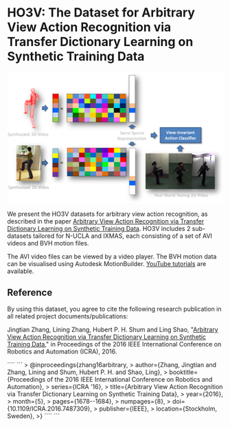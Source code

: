 # HO3V: The Dataset for Arbitrary View Action Recognition via Transfer Dictionary Learning on Synthetic Training Data

![teaser](https://github.com/hubertshum/HO3V/blob/e2d7b608af45505f70d4256eb8fa88f7dcdb2fc0/teaser.png)

<p>We present the HO3V datasets for arbitrary view action recognition, as described in the paper <a href="http://hubertshum.com/pbl_icra2016action.htm">Arbitrary View Action Recognition via Transfer Dictionary Learning on Synthetic Training Data</a>. HO3V includes 2 sub-datasets tailored for N-UCLA and IXMAS, each consisting of a set of AVI videos and BVH motion files.

The AVI video files can be viewed by a video player. The BVH motion data can be visualised using Autodesk MotionBuilder. <a href="https://www.youtube.com/playlist?list=PLtv0q3KQ5a9rKTl3v4qwmTY2VaXemwPu8">YouTube tutorials</a> are available.

<h2>Reference</h2>
<p>By using this dataset, you agree to cite the following research publication in all related project documents/publications:</p>
<p ">Jingtian Zhang, Lining Zhang, Hubert P. H. Shum and Ling Shao, "<a href="http://hubertshum.com/pbl_icra2016action.htm">Arbitrary View Action Recognition via Transfer Dictionary Learning on Synthetic Training Data</a>," in Proceedings of the 2016 IEEE International Conference on Robotics and Automation (ICRA), 2016.</p>
````
```
> @inproceedings{zhang16arbitrary,
> author={Zhang, Jingtian and Zhang, Lining and Shum, Hubert P. H. and Shao, Ling},
> booktitle={Proceedings of the 2016 IEEE International Conference on Robotics and Automation},
> series={ICRA '16},
> title={Arbitrary View Action Recognition via Transfer Dictionary Learning on Synthetic Training Data},
> year={2016},
> month={5},
> pages={1678--1684},
> numpages={8},
> doi={10.1109/ICRA.2016.7487309},
> publisher={IEEE},
> location={Stockholm, Sweden},
>}
````
```
